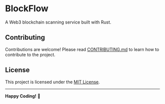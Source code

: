 # BlockFlow

A Web3 blockchain scanning service built with Rust.

## Contributing

Contributions are welcome! Please read [CONTRIBUTING.md](CONTRIBUTING.md) to learn how to contribute to the project.

## License

This project is licensed under the [MIT License](LICENSE).

---

**Happy Coding!** 🚀
